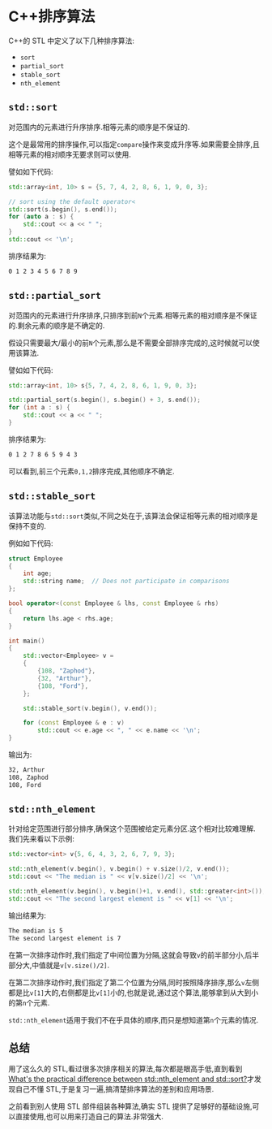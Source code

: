 # C++排序算法

C++的 STL 中定义了以下几种排序算法:

- `sort`
- `partial_sort`
- `stable_sort`
- `nth_element`

## `std::sort`

对范围内的元素进行升序排序.相等元素的顺序是不保证的.

这个是最常用的排序操作,可以指定`compare`操作来变成升序等.如果需要全排序,且相等元素的相对顺序无要求则可以使用.

譬如如下代码:

```C++
std::array<int, 10> s = {5, 7, 4, 2, 8, 6, 1, 9, 0, 3};

// sort using the default operator<
std::sort(s.begin(), s.end());
for (auto a : s) {
    std::cout << a << " ";
}
std::cout << '\n';
```

排序结果为:

```bat
0 1 2 3 4 5 6 7 8 9
```

## `std::partial_sort`

对范围内的元素进行升序排序,只排序到前`N`个元素.相等元素的相对顺序是不保证的.剩余元素的顺序是不确定的.

假设只需要最大/最小的前`N`个元素,那么是不需要全部排序完成的,这时候就可以使用该算法.

譬如如下代码:

```C++
std::array<int, 10> s{5, 7, 4, 2, 8, 6, 1, 9, 0, 3};

std::partial_sort(s.begin(), s.begin() + 3, s.end());
for (int a : s) {
    std::cout << a << " ";
}
```

排序结果为:

```bat
0 1 2 7 8 6 5 9 4 3
```

可以看到,前三个元素`0,1,2`排序完成,其他顺序不确定.

## `std::stable_sort`

该算法功能与`std::sort`类似,不同之处在于,该算法会保证相等元素的相对顺序是保持不变的.

例如如下代码:

```C++
struct Employee
{
    int age;
    std::string name;  // Does not participate in comparisons
};

bool operator<(const Employee & lhs, const Employee & rhs)
{
    return lhs.age < rhs.age;
}

int main()
{
    std::vector<Employee> v =
    {
        {108, "Zaphod"},
        {32, "Arthur"},
        {108, "Ford"},
    };

    std::stable_sort(v.begin(), v.end());

    for (const Employee & e : v)
        std::cout << e.age << ", " << e.name << '\n';
}
```

输出为:

```bat
32, Arthur
108, Zaphod
108, Ford
```

## `std::nth_element`

针对给定范围进行部分排序,确保这个范围被给定元素分区.这个相对比较难理解. 我们先来看以下示例:

```C++
std::vector<int> v{5, 6, 4, 3, 2, 6, 7, 9, 3};

std::nth_element(v.begin(), v.begin() + v.size()/2, v.end());
std::cout << "The median is " << v[v.size()/2] << '\n';

std::nth_element(v.begin(), v.begin()+1, v.end(), std::greater<int>());
std::cout << "The second largest element is " << v[1] << '\n';
```

输出结果为:

```bat
The median is 5
The second largest element is 7
```

在第一次排序动作时,我们指定了中间位置为分隔,这就会导致`v`的前半部分小,后半部分大,中值就是`v[v.size()/2]`.

在第二次排序动作时,我们指定了第二个位置为分隔,同时按照降序排序,那么`v`左侧都是比`v[1]`大的,右侧都是比`v[1]`小的,也就是说,通过这个算法,能够拿到从大到小的第`n`个元素.

`std::nth_element`适用于我们不在乎具体的顺序,而只是想知道第`n`个元素的情况.

## 总结

用了这么久的 STL,看过很多次排序相关的算法,每次都是眼高手低,直到看到[What's the practical difference between std::nth_element and std::sort?](https://stackoverflow.com/questions/10352442/whats-the-practical-difference-between-stdnth-element-and-stdsort)才发现自己不懂 STL,于是复习一遍,搞清楚排序算法的差别和应用场景.

之前看到别人使用 STL 部件组装各种算法,确实 STL 提供了足够好的基础设施,可以直接使用,也可以用来打造自己的算法.非常强大.
